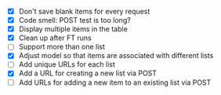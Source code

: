 - [x] Don't save blank items for every request
- [x] Code smell: POST test is too long?
- [x] Display multiple items in the table
- [x] Clean up after FT runs
- [ ] Support more than one list
- [x] Adjust model so that items are associated with different lists
- [ ] Add unique URLs for each list
- [x] Add a URL for creating a new list via POST
- [ ] Add URLs for adding a new item to an existing list via POST
